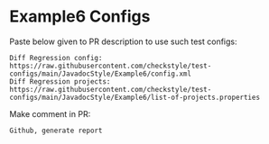 # Example6 Configs
Paste below given to PR description to use such test configs:
```
Diff Regression config: https://raw.githubusercontent.com/checkstyle/test-configs/main/JavadocStyle/Example6/config.xml
Diff Regression projects: https://raw.githubusercontent.com/checkstyle/test-configs/main/JavadocStyle/Example6/list-of-projects.properties
```
Make comment in PR:
```
Github, generate report
```

